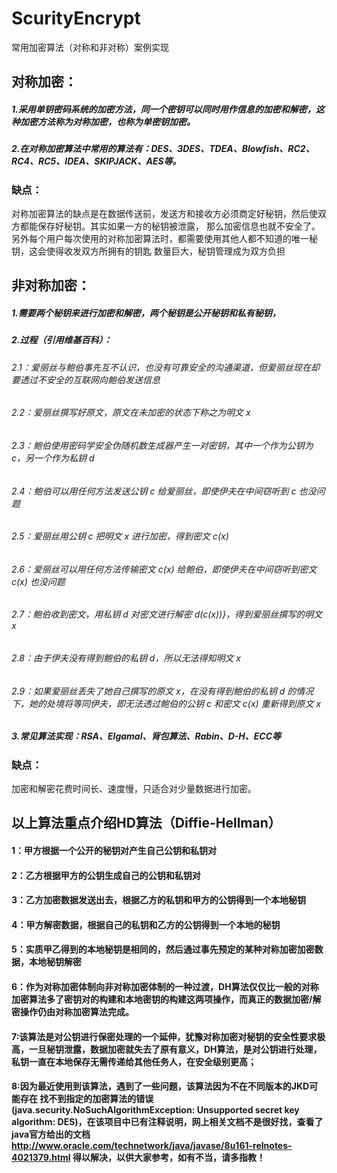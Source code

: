 # ScurityEncrypt
常用加密算法（对称和非对称）案例实现
## 对称加密：
##### 1.采用单钥密码系统的加密方法，同一个密钥可以同时用作信息的加密和解密，这种加密方法称为对称加密，也称为单密钥加密。
##### 2.在对称加密算法中常用的算法有：DES、3DES、TDEA、Blowfish、RC2、RC4、RC5、IDEA、SKIPJACK、AES等。
### 缺点：
对称加密算法的缺点是在数据传送前，发送方和接收方必须商定好秘钥，然后使双方都能保存好秘钥。其实如果一方的秘钥被泄露，
那么加密信息也就不安全了。另外每个用户每次使用的对称加密算法时，都需要使用其他人都不知道的唯一秘钥，这会使得收发双方所拥有的钥匙
数量巨大，秘钥管理成为双方负担

## 非对称加密：
##### 1.需要两个秘钥来进行加密和解密，两个秘钥是公开秘钥和私有秘钥，
##### 2.过程（引用维基百科）：
###### 2.1：爱丽丝与鲍伯事先互不认识，也没有可靠安全的沟通渠道，但爱丽丝现在却要透过不安全的互联网向鲍伯发送信息
###### 2.2：爱丽丝撰写好原文，原文在未加密的状态下称之为明文 x
###### 2.3：鲍伯使用密码学安全伪随机数生成器产生一对密钥，其中一个作为公钥为  c，另一个作为私钥 d
###### 2.4：鲍伯可以用任何方法发送公钥 c 给爱丽丝，即使伊夫在中间窃听到 c 也没问题
###### 2.5：爱丽丝用公钥 c 把明文 x 进行加密，得到密文 c(x)
###### 2.6：爱丽丝可以用任何方法传输密文  c(x) 给鲍伯，即使伊夫在中间窃听到密文 c(x) 也没问题
###### 2.7：鲍伯收到密文，用私钥 d 对密文进行解密 d(c(x))}，得到爱丽丝撰写的明文  x
###### 2.8：由于伊夫没有得到鲍伯的私钥 d，所以无法得知明文 x
###### 2.9：如果爱丽丝丢失了她自己撰写的原文 x，在没有得到鲍伯的私钥 d 的情况下，她的处境将等同伊夫，即无法透过鲍伯的公钥 c 和密文 c(x) 重新得到原文 x
##### 3.常见算法实现：RSA、Elgamal、背包算法、Rabin、D-H、ECC等
### 缺点：
加密和解密花费时间长、速度慢，只适合对少量数据进行加密。


## 以上算法重点介绍HD算法（Diffie-Hellman）
#### 1：甲方根据一个公开的秘钥对产生自己公钥和私钥对
#### 2：乙方根据甲方的公钥生成自己的公钥和私钥对
#### 3：乙方加密数据发送出去，根据乙方的私钥和甲方的公钥得到一个本地秘钥
#### 4：甲方解密数据，根据自己的私钥和乙方的公钥得到一个本地的秘钥
#### 5：实质甲乙得到的本地秘钥是相同的，然后通过事先预定的某种对称加密加密数据，本地秘钥解密
#### 6：作为对称加密体制向非对称加密体制的一种过渡，DH算法仅仅比一般的对称加密算法多了密钥对的构建和本地密钥的构建这两项操作，而真正的数据加密/解密操作仍由对称加密算法完成。
#### 7:该算法是对公钥进行保密处理的一个延伸，犹豫对称加密对秘钥的安全性要求极高，一旦秘钥泄露，数据加密就失去了原有意义，DH算法，是对公钥进行处理，私钥一直在本地保存无需传递给其他任务人，在安全级别更高；
#### 8:因为最近使用到该算法，遇到了一些问题，该算法因为不在不同版本的JKD可能存在 找不到指定的加密算法的错误(java.security.NoSuchAlgorithmException: Unsupported secret key algorithm: DES)，在该项目中已有注释说明，网上相关文档不是很好找，查看了java官方给出的文档 http://www.oracle.com/technetwork/java/javase/8u161-relnotes-4021379.html 得以解决，以供大家参考，如有不当，请多指教！





